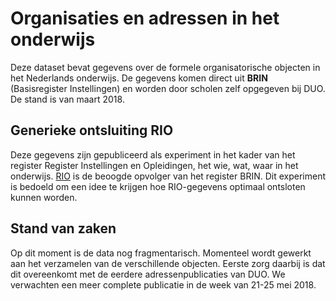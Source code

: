 # Organisaties en adressen in het onderwijs
Deze dataset bevat gegevens over de formele organisatorische objecten in het Nederlands onderwijs. De gegevens komen direct uit **BRIN** (Basisregister Instellingen) en worden door scholen zelf opgegeven bij DUO.  De stand is van maart 2018.
## Generieke ontsluiting RIO
Deze gegevens zijn gepubliceerd als experiment in het kader van het register Register Instellingen en Opleidingen, het wie, wat, waar in het onderwijs. [RIO](https://www.rio-onderwijs.nl/wat-is-rio) is de  beoogde opvolger van het register BRIN.  Dit experiment is bedoeld om een idee te krijgen hoe RIO-gegevens optimaal ontsloten kunnen worden.
## Stand van zaken
Op dit moment is de data nog fragmentarisch.  Momenteel wordt gewerkt aan het verzamelen van de verschillende objecten. Eerste zorg daarbij is dat dit overeenkomt met de eerdere adressenpublicaties van DUO. We verwachten een meer complete publicatie in de week van 21-25 mei 2018.
